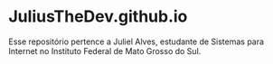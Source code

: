 # JuliusTheDev.github.io
Esse repositório pertence a Juliel Alves, estudante de Sistemas para Internet no Instituto Federal de Mato Grosso do Sul.
